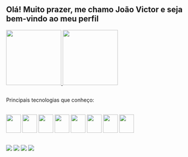 ## Olá! Muito prazer, me chamo João Victor e seja bem-vindo ao meu perfil

<div>
  <a href="https://www.github.com/jvfcardoso">
  <img height="150em" src="https://github-readme-stats.vercel.app/api?username=jvfcardoso&show_icons=true&theme=midnight-purple&count_private=true"/>
  <img height="150em" src="https://github-readme-stats.vercel.app/api/top-langs/?username=jvfcardoso&theme=midnight-purple"/>
  </a>
</div>
  
##

  Principais tecnologias que conheço:
  
  <div style="display: inline_block"><br>
    <a href="https://docs.microsoft.com/pt-br/dotnet/csharp/" target=_blank> <img height="50" width="40" src="https://cdn.jsdelivr.net/gh/devicons/devicon/icons/csharp/csharp-original.svg" /></a>
  <a href="https://developer.mozilla.org/pt-BR/docs/Web/CSS"> <img height="50" width="40" src="https://cdn.jsdelivr.net/gh/devicons/devicon/icons/css3/css3-original.svg" /></a>
    <a href="https://developer.mozilla.org/pt-BR/docs/Web/HTML"> <img height="50" width="40" src="https://cdn.jsdelivr.net/gh/devicons/devicon/icons/html5/html5-original.svg" /></a>
    <a href="https://developer.mozilla.org/en-US/docs/Web/JavaScript"> <img height="50" width="40" src="https://cdn.jsdelivr.net/gh/devicons/devicon/icons/javascript/javascript-original.svg" /></a>
    <a href="https://www.python.org/"> <img height="50" width="40" src="https://cdn.jsdelivr.net/gh/devicons/devicon/icons/python/python-original.svg" /></a>
    <a href="https://www.raspberrypi.com/"> <img height="50" width="40" src="https://cdn.jsdelivr.net/gh/devicons/devicon/icons/raspberrypi/raspberrypi-original.svg" /></a>
    <a href="https://pt-br.reactjs.org/"> <img height="50" width="40" src="https://cdn.jsdelivr.net/gh/devicons/devicon/icons/react/react-original.svg" /></a>
    <a href="https://www.arduino.cc/"> <img height="50" width="40" src="https://cdn.jsdelivr.net/gh/devicons/devicon/icons/arduino/arduino-original.svg" /></a>


  </div>
  
##
  
<div>
  <a href="https://www.facebook.com/profile.php?id=100024411803257" target="_blank"><img src="https://img.shields.io/badge/Facebook-1877F2?style=for-the-badge&logo=facebook&logoColor=black" target="_blank"/></a>
  <a href="https://www.linkedin.com/in/jo%C3%A3o-victor-freire-cardoso-b444731b5/" target="_blank"><img src="https://img.shields.io/badge/LinkedIn-0077B5?style=for-the-badge&logo=linkedin&logoColor=black" target="_blank"/></a>
  <a href="https://www.instagram.com/jvfcardoso_" target="_blank"><img src="https://img.shields.io/badge/Instagram-E4405F?style=for-the-badge&logo=instagram&logoColor=black" target="_blank"/></a>
  <a href="https://steamcommunity.com/id/zuuaoo/" target="_blank"><img src="https://img.shields.io/badge/Steam-000000?style=for-the-badge&logo=steam&logoColor=white" target="_blank"/></a>
</div>
  
  
